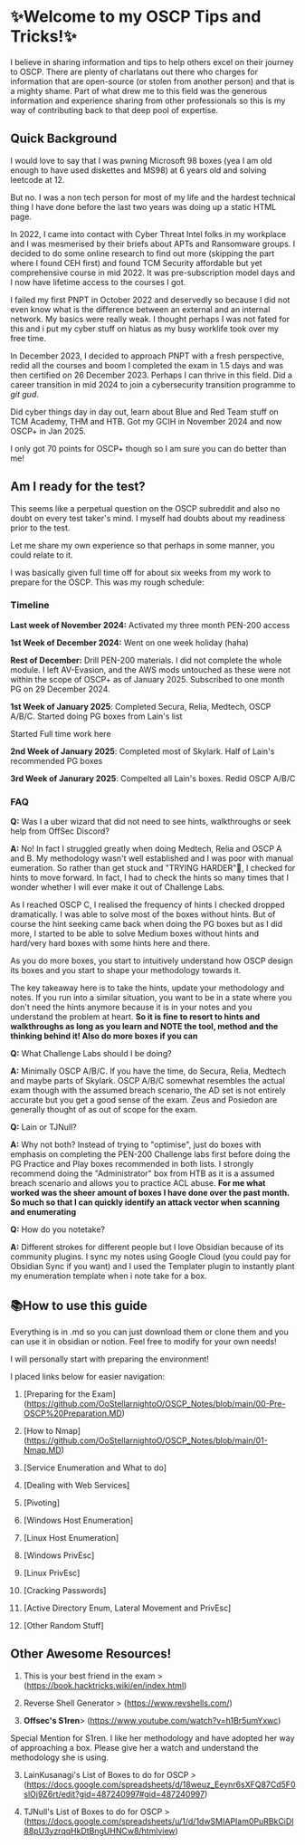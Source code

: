 # ✨Welcome to my OSCP Tips and Tricks!✨

I believe in sharing information and tips to help others excel on their journey to OSCP. 
There are plenty of charlatans out there who charges for information that are open-source (or stolen from another person) and that is a mighty shame.
Part of what drew me to this field was the generous information and experience sharing from other professionals so this is my way of contributing back to that deep pool of expertise.

## Quick Background

I would love to say that I was pwning Microsoft 98 boxes (yea I am old enough to have used diskettes and MS98) at 6 years old and solving leetcode at 12.

But no. I was a non tech person for most of my life and the hardest technical thing I have done before the last two years was doing up a static HTML page.

In 2022, I came into contact with Cyber Threat Intel folks in my workplace and I was mesmerised by their briefs about APTs and Ransomware groups.
I decided to do some online research to find out more (skipping the part where I found CEH first) and found TCM Security affordable but yet comprehensive course in mid 2022. It was pre-subscription model days and I now have lifetime access to the courses I got.

I failed my first PNPT in October 2022 and deservedly so because I did not even know what is the difference between an external and an internal network. My basics were really weak. I thought perhaps I was not fated for this and i put my cyber stuff on hiatus as my busy worklife took over my free time.

In December 2023, I decided to approach PNPT with a fresh perspective, redid all the courses and boom I completed the exam in 1.5 days and was then certified on 26 December 2023. Perhaps I can thrive in this field. Did a career transition in mid 2024 to join a cybersecurity transition programme to *git gud*.

Did cyber things day in day out, learn about Blue and Red Team stuff on TCM Academy, THM and HTB. Got my GCIH in November 2024 and now OSCP+ in Jan 2025.

I only got 70 points for OSCP+ though so I am sure you can do better than me!

## Am I ready for the test?

This seems like a perpetual question on the OSCP subreddit and also no doubt on every test taker's mind. I myself had doubts about my readiness prior to the test.

Let me share my own experience so that perhaps in some manner, you could relate to it.

I was basically given full time off for about six weeks from my work to prepare for the OSCP. This was my rough schedule:

### Timeline

**Last week of November 2024:** Activated my three month PEN-200 access

**1st Week of December 2024:** Went on one week holiday (haha)

**Rest of December:** Drill PEN-200 materials. I did not complete the whole module. I left AV-Evasion, and the AWS mods untouched as these were not within the scope of OSCP+ as of January 2025. Subscribed to one month PG on 29 December 2024.

**1st Week of January 2025**: Completed Secura, Relia, Medtech, OSCP A/B/C. Started doing PG boxes from Lain's list

Started Full time work here

**2nd Week of January 2025**: Completed most of Skylark. Half of Lain's recommended PG boxes

**3rd Week of Janurary 2025**: Compelted all Lain's boxes. Redid OSCP A/B/C

### FAQ 

**Q:** Was I a uber wizard that did not need to see hints, walkthroughs or seek help from OffSec Discord?

**A:** No! In fact I struggled greatly when doing Medtech, Relia and OSCP A and B. My methodology wasn't well established and I was poor with manual eumeration. So rather than get stuck and "TRYING HARDER"🤮, I checked for hints to move forward. In fact, I had to check the hints so many times that I wonder whether I will ever make it out of Challenge Labs.

As I reached OSCP C, I realised the frequency of hints I checked dropped dramatically. I was able to solve most of the boxes without hints. But of course the hint seeking came back when doing the PG boxes but as I did more, I started to be able to solve Medium boxes without hints and hard/very hard boxes with some hints here and there.

As you do more boxes, you start to intuitively understand how OSCP design its boxes and you start to shape your methodology towards it.

The key takeaway here is to take the hints, update your methodology and notes. If you run into a similar situation, you want to be in a state where you don't need the hints anymore because it is in your notes and you understand the problem at heart. **So it is fine to resort to hints and walkthroughs as long as you learn and NOTE the tool, method and the thinking behind it! Also do more boxes if you can**

**Q:** What Challenge Labs should I be doing?

**A:** Minimally OSCP A/B/C. If you have the time, do Secura, Relia, Medtech and maybe parts of Skylark. OSCP A/B/C somewhat resembles the actual exam though with the assumed breach scenario, the AD set is not entirely accurate but you get a good sense of the exam. Zeus and Posiedon are generally thought of as out of scope for the exam.

**Q:** Lain or TJNull?

**A:** Why not both? Instead of trying to "optimise", just do boxes with emphasis on completing the PEN-200 Challenge labs first before doing the PG Practice and Play boxes recommended in both lists. I strongly recommend doing the "Administrator" box from HTB as it is a assumed breach scenario and allows you to practice ACL abuse.  **For me what worked was the sheer amount of boxes I have done over the past month. So much so that I can quickly identify an attack vector when scanning and enumerating**

**Q:** How do you notetake?

**A:** Different strokes for different people but I love Obsidian because of its community plugins. I sync my notes using Google Cloud (you could pay for Obsidian Sync if you want) and I used the Templater plugin to instantly plant my enumeration template when i note take for a box.

## 📚How to use this guide

Everything is in .md so you can just download them or clone them and you can use it in obsidian or notion. Feel free to modify for your own needs!

I will personally start with preparing the environment!

I placed links below for easier navigation:

1) [Preparing for the Exam] (https://github.com/OoStellarnightoO/OSCP_Notes/blob/main/00-Pre-OSCP%20Preparation.MD)

2) [How to Nmap] (https://github.com/OoStellarnightoO/OSCP_Notes/blob/main/01-Nmap.MD)

3) [Service Enumeration and What to do]

4) [Dealing with Web Services]

5) [Pivoting]

6) [Windows Host Enumeration]

7) [Linux Host Enumeration]

8) [Windows PrivEsc]

9) [Linux PrivEsc]

10) [Cracking Passwords]

11) [Active Directory Enum, Lateral Movement and PrivEsc]

12) [Other Random Stuff]


## Other Awesome Resources!

1) This is your best friend in the exam > (https://book.hacktricks.wiki/en/index.html)

2) Reverse Shell Generator > (https://www.revshells.com/)

3) **Offsec's S1ren**> (https://www.youtube.com/watch?v=h1Br5umYxwc)

Special Mention for S1ren. I like her methodology and have adopted her way of approaching a box. Please give her a watch and understand the methodology she is using.

3) LainKusanagi's List of Boxes to do for OSCP > (https://docs.google.com/spreadsheets/d/18weuz_Eeynr6sXFQ87Cd5F0slOj9Z6rt/edit?gid=487240997#gid=487240997)

4) TJNull's List of Boxes to do for OSCP > (https://docs.google.com/spreadsheets/u/1/d/1dwSMIAPIam0PuRBkCiDI88pU3yzrqqHkDtBngUHNCw8/htmlview)
